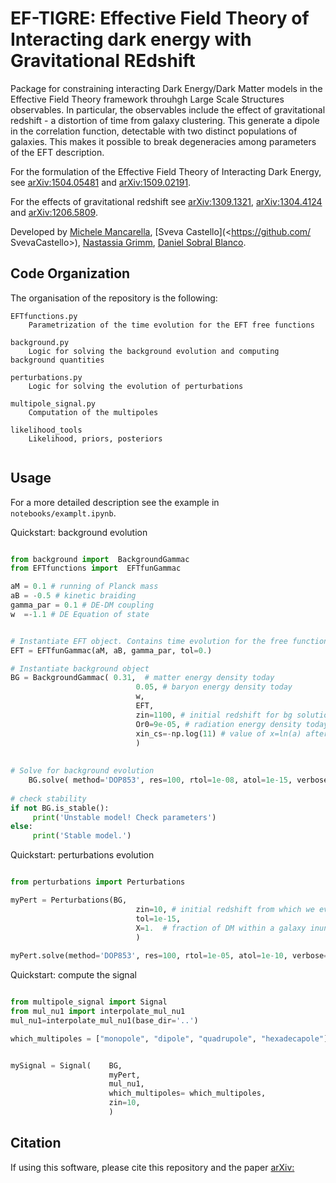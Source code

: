 # EF-TIGRE: Effective Field Theory of Interacting dark energy with Gravitational REdshift

Package for constraining interacting Dark Energy/Dark Matter models in the Effective Field Theory framework throuhgh Large Scale Structures observables. In particular, the observables include the effect of gravitational redshift - a distortion of time from galaxy clustering. This generate a dipole in the correlation function, detectable with two distinct populations of galaxies. This makes it possible to break degeneracies among parameters of the EFT description.

For the formulation of the Effective Field Theory of Interacting Dark Energy, see [arXiv:1504.05481](<https://arxiv.org/abs/1504.05481>) and [arXiv:1509.02191](<https://arxiv.org/abs/1509.02191>).

For the effects of gravitational redshift see [arXiv:1309.1321](<https://arxiv.org/abs/1309.1321>), [arXiv:1304.4124](<https://arxiv.org/abs/1304.4124>) and [arXiv:1206.5809](<https://arxiv.org/abs/1206.5809>).

Developed by [Michele Mancarella](<https://github.com/Mik3M4n>), [Sveva Castello](<https://github.com/
SvevaCastello>), [Nastassia Grimm](<https://github.com/NastassiaG>), [Daniel Sobral Blanco](<https://github.com/dasobral>).




## Code Organization
The organisation of the repository is the following:

```
EFTfunctions.py 
	Parametrization of the time evolution for the EFT free functions

background.py 
	Logic for solving the background evolution and computing background quantities
	
perturbations.py  
	Logic for solving the evolution of perturbations

multipole_signal.py  
	Computation of the multipoles
	
likelihood_tools
	Likelihood, priors, posteriors			
						
```

## Usage

For a more detailed description see the example in  ```notebooks/examplt.ipynb```. 

Quickstart: background evolution

```python

from background import  BackgroundGammac
from EFTfunctions import  EFTfunGammac

aM = 0.1 # running of Planck mass
aB = -0.5 # kinetic braiding
gamma_par = 0.1 # DE-DM coupling
w  =-1.1 # DE Equation of state


# Instantiate EFT object. Contains time evolution for the free functions
EFT = EFTfunGammac(aM, aB, gamma_par, tol=0.)

# Instantiate background object
BG = BackgroundGammac( 0.31,  # matter energy density today
							0.05, # baryon energy density today
							w,  
							EFT, 
							zin=1100, # initial redshift for bg solution							tol=1e-15, 
							Or0=9e-05, # radiation energy density today
							xin_cs=-np.log(11) # value of x=ln(a) after which we impose stability of the perturbations
							)
    
    
# Solve for background evolution
    BG.solve( method='DOP853', res=100, rtol=1e-08, atol=1e-15, verbose=True)
    
# check stability
if not BG.is_stable():  
     print('Unstable model! Check parameters')
else:
     print('Stable model.')

```

Quickstart: perturbations evolution

```python

from perturbations import Perturbations

myPert = Perturbations(BG, 
							zin=10, # initial redshift from which we evolve perturbations
							tol=1e-15, 
							X=1.  # fraction of DM within a galaxy inunits of the background fraction of DM
							)
    
myPert.solve(method='DOP853', res=100, rtol=1e-05, atol=1e-10, verbose=True)

```


Quickstart: compute the signal

```python

from multipole_signal import Signal
from mul_nu1 import interpolate_mul_nu1
mul_nu1=interpolate_mul_nu1(base_dir='..')

which_multipoles = ["monopole", "dipole", "quadrupole", "hexadecapole"]


mySignal = Signal(	  BG, 
                      myPert, 
                      mul_nu1, 
                      which_multipoles= which_multipoles, 
                      zin=10, 
                      )

```


## Citation

If using this software, please cite this repository and the paper [arXiv:](<https://arxiv.org/abs/>) 